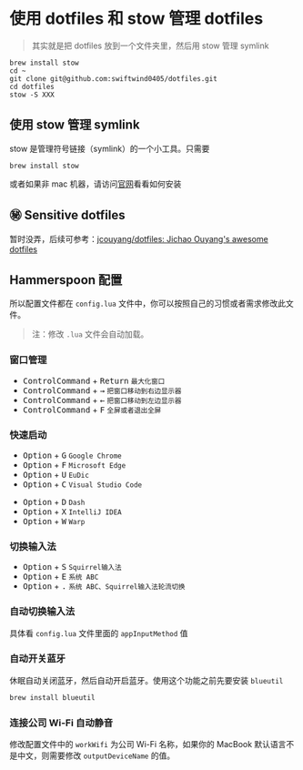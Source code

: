 # 使用 dotfiles 和 stow 管理 dotfiles

> 其实就是把 dotfiles 放到一个文件夹里，然后用 stow 管理 symlink

```shell
brew install stow
cd ~
git clone git@github.com:swiftwind0405/dotfiles.git
cd dotfiles
stow -S XXX
```

## 使用 stow 管理 symlink
stow 是管理符号链接（symlink）的一个小工具。只需要
```shell
brew install stow
```
 或者如果非 mac 机器，请访问[官网](http://www.gnu.org/software/stow/)看看如何安装
 
 ## ㊙ Sensitive dotfiles
 暂时没弄，后续可参考：[jcouyang/dotfiles: Jichao Ouyang's awesome dotfiles](https://github.com/jcouyang/dotfiles/tree/master)

 ## Hammerspoon 配置

所以配置文件都在 `config.lua` 文件中，你可以按照自己的习惯或者需求修改此文件。

> 注：修改 `.lua` 文件会自动加载。

### 窗口管理

* <kbd>Control</kbd><kbd>Command</kbd> + <kbd>Return</kbd> `最大化窗口`
* <kbd>Control</kbd><kbd>Command</kbd> + <kbd>→</kbd> `把窗口移动到右边显示器`
* <kbd>Control</kbd><kbd>Command</kbd> + <kbd>←</kbd> `把窗口移动到左边显示器`
* <kbd>Control</kbd><kbd>Command</kbd> + <kbd>F</kbd> `全屏或者退出全屏`

### 快速启动

* <kbd>Option</kbd> + <kbd>G</kbd> `Google Chrome`
* <kbd>Option</kbd> + <kbd>F</kbd> `Microsoft Edge`
* <kbd>Option</kbd> + <kbd>U</kbd> `EuDic`
* <kbd>Option</kbd> + <kbd>C</kbd> `Visual Studio Code`
<!-- * <kbd>Option</kbd> + <kbd>I</kbd> `iTerm` -->
* <kbd>Option</kbd> + <kbd>D</kbd> `Dash`
* <kbd>Option</kbd> + <kbd>X</kbd> `IntelliJ IDEA`
* <kbd>Option</kbd> + <kbd>W</kbd> `Warp`


### 切换输入法

* <kbd>Option</kbd> + <kbd>S</kbd> `Squirrel输入法`
* <kbd>Option</kbd> + <kbd>E</kbd> `系统 ABC`
* <kbd>Option</kbd> + <kbd>.</kbd> `系统 ABC、Squirrel输入法轮流切换`

### 自动切换输入法

具体看 `config.lua` 文件里面的 `appInputMethod` 值

### 自动开关蓝牙

休眠自动关闭蓝牙，然后自动开启蓝牙。使用这个功能之前先要安装 `blueutil`

```sh
brew install blueutil
```

### 连接公司 Wi-Fi 自动静音

修改配置文件中的 `workWifi` 为公司 Wi-Fi 名称，如果你的 MacBook 默认语言不是中文，则需要修改 `outputDeviceName` 的值。